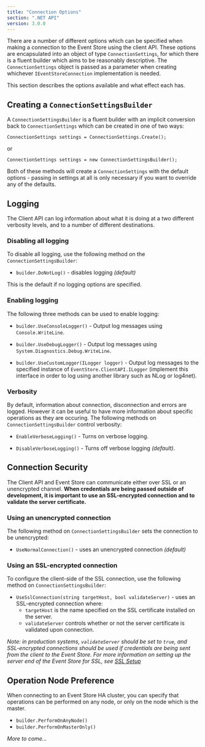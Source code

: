 ```yaml
---
title: "Connection Options"
section: ".NET API"
version: 3.0.0
---
```


There are a number of different options which can be specified when making a connection to the Event Store using the client API. These options are encapsulated into an object of type `ConnectionSettings`, for which there is a fluent builder which aims to be reasonably descriptive. The `ConnectionSettings` object is passed as a parameter when creating whichever `IEventStoreConnection` implementation is needed.

This section describes the options available and what effect each has.

## Creating a `ConnectionSettingsBuilder`

A `ConnectionSettingsBuilder` is a fluent builder with an implicit conversion back to `ConnectionSettings` which can be created in one of two ways:

```
ConnectionSettings settings = ConnectionSettings.Create();
```

or

```
ConnectionSettings settings = new ConnectionSettingsBuilder();
```

Both of these methods will create a `ConnectionSettings` with the default options - passing in settings at all is only necessary if you want to override any of the defaults.

## Logging

The Client API can log information about what it is doing at a two different verbosity levels, and to a number of different destinations.

### Disabling all logging

To disable all logging, use the following method on the `ConnectionSettingsBuilder`:

- `builder.DoNotLog()` - disables logging *(default)*

This is the default if no logging options are specified.

### Enabling logging

The following three methods can be used to enable logging:

- `builder.UseConsoleLogger()` - Output log messages using `Console.WriteLine`.

- `builder.UseDebugLogger()` - Output log messages using `System.Diagnostics.Debug.WriteLine`.

- `builder.UseCustomLogger(ILogger logger)` - Output log messages to the specified instance of `EventStore.ClientAPI.ILogger` (implement this interface in order to log using another library such as NLog or log4net).

### Verbosity

By default, information about connection, disconnection and errors are logged. However it can be useful to have more information about specific operations as they are occuring. The following methods on `ConnectionSettingsBuilder` control verbosity:

- `EnableVerboseLogging()` - Turns on verbose logging.

- `DisableVerboseLogging()` - Turns off verbose logging *(default)*.

## Connection Security

The Client API and Event Store can communicate either over SSL or an unencrypted channel. **When credentials are being passed outside of development, it is important to use an SSL-encrypted connection and to validate the server certificate.**

### Using an unencrypted connection

The following method on `ConnectionSettingsBuilder` sets the connection to be unencrypted:

- `UseNormalConnection()` - uses an unencrypted connection *(default)*

### Using an SSL-encrypted connection

To configure the client-side of the SSL connection, use the following method on `ConnectionSettingsBuilder`:

- `UseSslConnection(string targetHost, bool validateServer)` - uses an SSL-encrypted connection where:
	- `targetHost` is the name specified on the SSL certificate installed on the server.
	- `validateServer` controls whether or not the server certificate is validated upon connection.

*Note: in production systems, `validateServer` should be set to `true`, and SSL-encrypted connections should be used if credentials are being sent from the client to the Event Store. For more information on setting up the server end of the Event Store for SSL, see [SSL Setup](wiki/Setting-Up-SSL-In-Windows)*

## Operation Node Preference

When connecting to an Event Store HA cluster, you can specify that operations can be performed on any node, or only on the node which is the master.

- `builder.PerformOnAnyNode()`
- `builder.PerformOnMasterOnly()`

*More to come…*